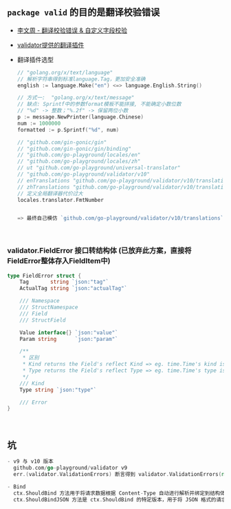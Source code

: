 ## `package valid` 的目的是翻译校验错误

- [李文周 - 翻译校验错误 & 自定义字段校验](https://www.liwenzhou.com/posts/Go/validator-usages/)

- [validator提供的翻译插件](https://github.com/go-playground/validator/v10/translations)

- 翻译插件选型

  ```go
  // "golang.org/x/text/language"
  // 解析字符串得到标准language.Tag，更加安全准确
  english := language.Make("en") <=> language.English.String()

  // 方式一:  "golang.org/x/text/message"
  // 缺点: Sprintf中的参数format模板不能拼接, 不能确定小数位数
  // "%d" -> 整数；"%.2f" -> 保留两位小数
  p := message.NewPrinter(language.Chinese)
  num := 1000000
  formatted := p.Sprintf("%d", num)

  // "github.com/gin-gonic/gin"
  // "github.com/gin-gonic/gin/binding"
  // "github.com/go-playground/locales/en"
  // "github.com/go-playground/locales/zh"
  // ut "github.com/go-playground/universal-translator"
  // "github.com/go-playground/validator/v10"
  // enTranslations "github.com/go-playground/validator/v10/translations/en"
  // zhTranslations "github.com/go-playground/validator/v10/translations/zh"
  // 定义全局翻译器代价过大
  locales.translator.FmtNumber


  => 最终自己模仿 `github.com/go-playground/validator/v10/translations` 实现翻译校验错误
  ```

<br />

### validator.FieldError 接口转结构体 (已放弃此方案，直接将FieldError整体存入FieldItem中)

```go
type FieldError struct {
	Tag       string `json:"tag"`
	ActualTag string `json:"actualTag"`

	/// Namespace
	/// StructNamespace
	/// Field
	/// StructField

	Value interface{} `json:"value"`
	Param string      `json:"param"`

	/**
	 * 区别
	 * Kind returns the Field's reflect Kind => eg. time.Time's kind is a struct
	 * Type returns the Field's reflect Type => eg. time.Time's type is time.Time
	 */
	/// Kind
	Type string `json:"type"`

	/// Error
}
```

<br />

## 坑

```go
- v9 与 v10 版本
  github.com/go-playground/validator v9 
  err.(validator.ValidationErrors) 断言得到 validator.ValidationErrors(nil)，但实际是有错误存在

- Bind
  ctx.ShouldBind 方法用于将请求数据根据 Content-Type 自动进行解析并绑定到结构体。它可以根据请求头中的 Content-Type 自动选择解析方法，支持表单数据、JSON、XML 等格式。
  ctx.ShouldBindJSON 方法是 ctx.ShouldBind 的特定版本，用于将 JSON 格式的请求数据绑定到结构体。它会自动解析请求主体中的 JSON 数据并进行绑定。
```

